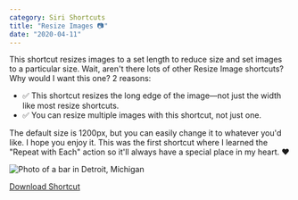 ```yaml
---
category: Siri Shortcuts
title: "Resize Images 📷"
date: "2020-04-11"
---
```


This shortcut resizes images to a set length to reduce size and set images to a particular size. Wait, aren't there lots of other Resize Image shortcuts? Why would I want this one? 2 reasons:

- ✅ This shortcut resizes the long edge of the image—not just the width like most resize shortcuts.
- ✅ You can resize multiple images with this shortcut, not just one.

The default size is 1200px, but you can easily change it to whatever you'd like. I hope you enjoy it. This was the first shortcut where I learned the "Repeat with Each" action so it'll always have a special place in my heart. ❤️

![Photo of a bar in Detroit, Michigan](../images/sirishortcuts-resizeimage.jpg)

<a class="btn btn-outline-dark" href="https://www.icloud.com/shortcuts/3a3e49de00cd4e31a118457f3605bdc4" target="_blank" rel="nofollow noopener noreferrer">Download Shortcut</a>
